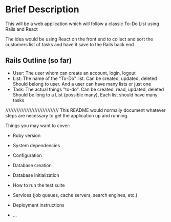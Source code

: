 # Brief Description

This will be a web application which will follow a classic To-Do List using Rails and React

The idea would be using React on the front end to collect and sort the customers list of tasks and have it save to the Rails back end


## Rails Outline (so far)

- User: The user whom can create an account, login, logout
- List: The name of the "To-Do" list. Can be created, updated, deleted
Should belong to user. And a user can have many lists or just one
- Task: The actual things "to-do". Can be created, read, updated, deleted
Should be long to a List (possible many), Each list should have many tasks

/////////////////////////////////
This README would normally document whatever steps are necessary to get the
application up and running.

Things you may want to cover:

* Ruby version

* System dependencies

* Configuration

* Database creation

* Database initialization

* How to run the test suite

* Services (job queues, cache servers, search engines, etc.)

* Deployment instructions

* ...
